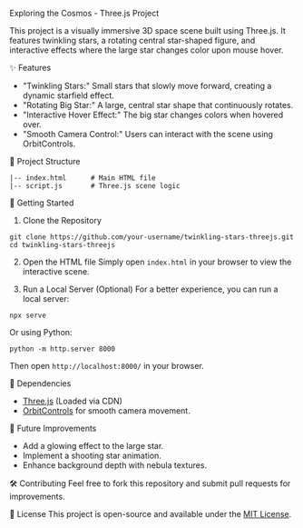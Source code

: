  Exploring the Cosmos - Three.js Project

This project is a visually immersive 3D space scene built using Three.js. It features twinkling stars, a rotating central star-shaped figure, and interactive effects where the large star changes color upon mouse hover.

✨ Features
- "Twinkling Stars:" Small stars that slowly move forward, creating a dynamic starfield effect.
- "Rotating Big Star:" A large, central star shape that continuously rotates.
- "Interactive Hover Effect:" The big star changes colors when hovered over.
- "Smooth Camera Control:" Users can interact with the scene using OrbitControls.

📂 Project Structure
```
|-- index.html      # Main HTML file
|-- script.js       # Three.js scene logic
```

 🚀 Getting Started
 1. Clone the Repository
```
git clone https://github.com/your-username/twinkling-stars-threejs.git
cd twinkling-stars-threejs
```

 2. Open the HTML file
Simply open `index.html` in your browser to view the interactive scene.

 3. Run a Local Server (Optional)
For a better experience, you can run a local server:
```
npx serve
```
Or using Python:
```
python -m http.server 8000
```
Then open `http://localhost:8000/` in your browser.

📜 Dependencies
- [Three.js](https://threejs.org/) (Loaded via CDN)
- [OrbitControls](https://threejs.org/docs/#examples/en/controls/OrbitControls) for smooth camera movement.


📌 Future Improvements
- Add a glowing effect to the large star.
- Implement a shooting star animation.
- Enhance background depth with nebula textures.

🛠️ Contributing
Feel free to fork this repository and submit pull requests for improvements.

📜 License
This project is open-source and available under the [MIT License](LICENSE).

